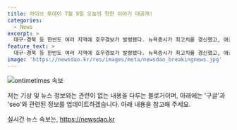 ```yaml
---
title: 라이브 투데이 7월 9일 오늘의 핫한 이야기 대공개!
categories:
  - News
excerpt: >
  대구·경북 등 한반도 여러 지역에 호우경보가 발령됐다. 뉴욕증시가 최고치를 경신했고, 애플이 마이크로소프트를 제치고 다시 시총 1위 자리에 올랐다. 그리고 파킨슨병 전문의가 바이든 대통령을 8차례 찾아 논란이 일고 있다. 또한, 윤 대통령이 방미 준비 중이며, 러시아가 남북 결정 발언에 대해 반대 입장을 피력했다.
feature_text: >
  대구·경북 등 한반도 여러 지역에 호우경보가 발령됐다. 뉴욕증시가 최고치를 경신했고, 애플이 마이크로소프트를 제치고 다시 시총 1위 자리에 올랐다. 그리고 파킨슨병 전문의가 바이든 대통령을 8차례 찾아 논란이 일고 있다. 또한, 윤 대통령이 방미 준비 중이며, 러시아가 남북 결정 발언에 대해 반대 입장을 피력했다.
image: 'https://newsdao.kr/res/images/meta/newsdao_breakingnews.jpg'
---
```


<p><img src="https://newsdao.kr/res/images/meta/newsdao_breakingnews.jpg" alt="ontimetimes 속보" /></p>

<p>저는 기상 및 뉴스 정보와는 관련이 없는 내용을 다루는 블로거이며, 아래에는 '구글'과 'seo'와 관련된 정보를 업데이트하겠습니다. 아래 내용을 참고해 주세요.</p>
실시간 뉴스 속보는, <a href="https://newsdao.kr" rel="dofollow">https://newsdao.kr</a>


